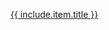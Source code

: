 <a href="{{ site.zenodo_prefix }}{{ include.item.name }}" target="_blank">{{ include.item.title }}</a>
